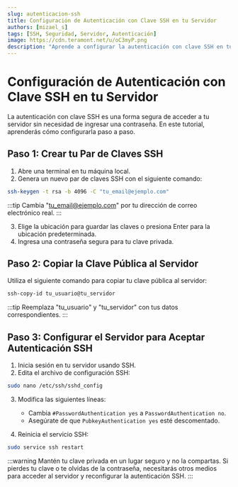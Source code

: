 ```yaml
---
slug: autenticacion-ssh
title: Configuración de Autenticación con Clave SSH en tu Servidor
authors: [mizael_s]
tags: [SSH, Seguridad, Servidor, Autenticación]
image: https://cdn.teramont.net/u/oC3myP.png
description: "Aprende a configurar la autenticación con clave SSH en tu servidor para mejorar la seguridad de tus conexiones."
---
```


# Configuración de Autenticación con Clave SSH en tu Servidor

La autenticación con clave SSH es una forma segura de acceder a tu servidor sin necesidad de ingresar una contraseña. En este tutorial, aprenderás cómo configurarla paso a paso.

## Paso 1: Crear tu Par de Claves SSH

1. Abre una terminal en tu máquina local.
2. Genera un nuevo par de claves SSH con el siguiente comando:

```bash
ssh-keygen -t rsa -b 4096 -C "tu_email@ejemplo.com"
```

:::tip
Cambia "tu_email@ejemplo.com" por tu dirección de correo electrónico real.
:::

3. Elige la ubicación para guardar las claves o presiona Enter para la ubicación predeterminada.
4. Ingresa una contraseña segura para tu clave privada.

## Paso 2: Copiar la Clave Pública al Servidor

Utiliza el siguiente comando para copiar tu clave pública al servidor:

```bash
ssh-copy-id tu_usuario@tu_servidor
```

:::tip
Reemplaza "tu_usuario" y "tu_servidor" con tus datos correspondientes.
:::

## Paso 3: Configurar el Servidor para Aceptar Autenticación SSH

1. Inicia sesión en tu servidor usando SSH.
2. Edita el archivo de configuración SSH:

```bash
sudo nano /etc/ssh/sshd_config
```

3. Modifica las siguientes líneas:

   - Cambia `#PasswordAuthentication yes` a `PasswordAuthentication no`.
   - Asegúrate de que `PubkeyAuthentication yes` esté descomentado.

4. Reinicia el servicio SSH:

```bash
sudo service ssh restart
```

:::warning
Mantén tu clave privada en un lugar seguro y no la compartas. Si pierdes tu clave o te olvidas de la contraseña, necesitarás otros medios para acceder al servidor y reconfigurar la autenticación SSH.
:::